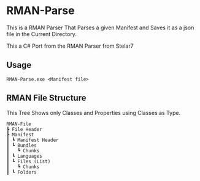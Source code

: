 # RMAN-Parse

This is a RMAN Parser That Parses a given Manifest and Saves it as a json file in the Current Directory.

This a C# Port from the RMAN Parser from Stelar7

## Usage

```
RMAN-Parse.exe <Manifest file>
```

## RMAN File Structure 
This Tree Shows only Classes and Properties using Classes as Type.
```
RMAN-File
┣ File Header
┣ Manifest
┃ ┗ Manifest Header
┃ ┗ Bundles
┃   ┗ Chunks
┃ ┗ Languages
┃ ┗ Files (List)
┃   ┗ Chunks
┃ ┗ Folders
```
